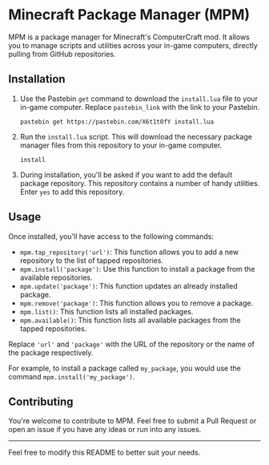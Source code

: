 # Minecraft Package Manager (MPM)

MPM is a package manager for Minecraft's ComputerCraft mod. It allows you to manage scripts and utilities across your in-game computers, directly pulling from GitHub repositories.

## Installation

1. Use the Pastebin `get` command to download the `install.lua` file to your in-game computer. Replace `pastebin_link` with the link to your Pastebin.

   ```
   pastebin get https://pastebin.com/X6t1t0fY install.lua
   ```

2. Run the `install.lua` script. This will download the necessary package manager files from this repository to your in-game computer.

   ```
   install
   ```

3. During installation, you'll be asked if you want to add the default package repository. This repository contains a number of handy utilities. Enter `yes` to add this repository.

## Usage

Once installed, you'll have access to the following commands:

- `mpm.tap_repository('url')`: This function allows you to add a new repository to the list of tapped repositories.
- `mpm.install('package')`: Use this function to install a package from the available repositories.
- `mpm.update('package')`: This function updates an already installed package.
- `mpm.remove('package')`: This function allows you to remove a package.
- `mpm.list()`: This function lists all installed packages.
- `mpm.available()`: This function lists all available packages from the tapped repositories.

Replace `'url'` and `'package'` with the URL of the repository or the name of the package respectively.

For example, to install a package called `my_package`, you would use the command `mpm.install('my_package')`.

## Contributing

You're welcome to contribute to MPM. Feel free to submit a Pull Request or open an issue if you have any ideas or run into any issues.

---

Feel free to modify this README to better suit your needs.
